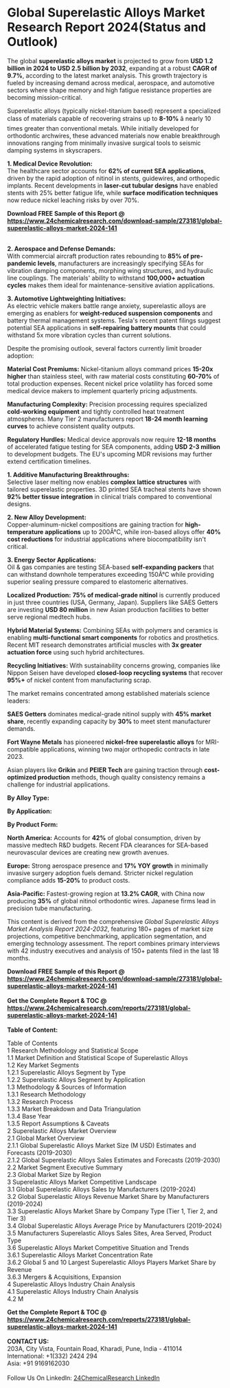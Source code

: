 <h1>Global Superelastic Alloys Market Research Report 2024(Status and Outlook)</h1><p>The global <strong>superelastic alloys market</strong> is projected to grow from <strong>USD 1.2 billion in 2024 to USD 2.5 billion by 2032</strong>, expanding at a robust <strong>CAGR of 9.7%</strong>, according to the latest market analysis. This growth trajectory is fueled by increasing demand across medical, aerospace, and automotive sectors where shape memory and high fatigue resistance properties are becoming mission-critical.</p><p>Superelastic alloys (typically nickel-titanium based) represent a specialized class of materials capable of recovering strains up to <strong>8-10%</strong> â nearly 10 times greater than conventional metals. While initially developed for orthodontic archwires, these advanced materials now enable breakthrough innovations ranging from minimally invasive surgical tools to seismic damping systems in skyscrapers.</p><p><strong>1. Medical Device Revolution:</strong><br>
The healthcare sector accounts for <strong>62% of current SEA applications</strong>, driven by the rapid adoption of nitinol in stents, guidewires, and orthopedic implants. Recent developments in <strong>laser-cut tubular designs</strong> have enabled stents with 25% better fatigue life, while <strong>surface modification techniques</strong> now reduce nickel leaching risks by over 70%.</p><div><b>Download FREE Sample of this Report @ 
            <a href="https://www.24chemicalresearch.com/download-sample/273181/global-superelastic-alloys-market-2024-141">
            https://www.24chemicalresearch.com/download-sample/273181/global-superelastic-alloys-market-2024-141</a></b></div><br><p><strong>2. Aerospace and Defense Demands:</strong><br>
With commercial aircraft production rates rebounding to <strong>85% of pre-pandemic levels</strong>, manufacturers are increasingly specifying SEAs for vibration damping components, morphing wing structures, and hydraulic line couplings. The materials' ability to withstand <strong>100,000+ actuation cycles</strong> makes them ideal for maintenance-sensitive aviation applications.</p><p><strong>3. Automotive Lightweighting Initiatives:</strong><br>
As electric vehicle makers battle range anxiety, superelastic alloys are emerging as enablers for <strong>weight-reduced suspension components</strong> and battery thermal management systems. Tesla's recent patent filings suggest potential SEA applications in <strong>self-repairing battery mounts</strong> that could withstand 5x more vibration cycles than current solutions.</p><p>Despite the promising outlook, several factors currently limit broader adoption:</p><p><strong>Material Cost Premiums:</strong> Nickel-titanium alloys command prices <strong>15-20x higher</strong> than stainless steel, with raw material costs constituting <strong>60-70%</strong> of total production expenses. Recent nickel price volatility has forced some medical device makers to implement quarterly pricing adjustments.</p><p><strong>Manufacturing Complexity:</strong> Precision processing requires specialized <strong>cold-working equipment</strong> and tightly controlled heat treatment atmospheres. Many Tier 2 manufacturers report <strong>18-24 month learning curves</strong> to achieve consistent quality outputs.</p><p><strong>Regulatory Hurdles:</strong> Medical device approvals now require <strong>12-18 months</strong> of accelerated fatigue testing for SEA components, adding <strong>USD 2-3 million</strong> to development budgets. The EU's upcoming MDR revisions may further extend certification timelines.</p><p><strong>1. Additive Manufacturing Breakthroughs:</strong><br>
Selective laser melting now enables <strong>complex lattice structures</strong> with tailored superelastic properties. 3D printed SEA tracheal stents have shown <strong>92% better tissue integration</strong> in clinical trials compared to conventional designs.</p><p><strong>2. New Alloy Development:</strong><br>
Copper-aluminum-nickel compositions are gaining traction for <strong>high-temperature applications</strong> up to 200Â°C, while iron-based alloys offer <strong>40% cost reductions</strong> for industrial applications where biocompatibility isn't critical.</p><p><strong>3. Energy Sector Applications:</strong><br>
Oil &amp; gas companies are testing SEA-based <strong>self-expanding packers</strong> that can withstand downhole temperatures exceeding 150Â°C while providing superior sealing pressure compared to elastomeric alternatives.</p><p><strong>Localized Production:</strong> <strong>75% of medical-grade nitinol</strong> is currently produced in just three countries (USA, Germany, Japan). Suppliers like SAES Getters are investing <strong>USD 80 million</strong> in new Asian production facilities to better serve regional medtech hubs.</p><p><strong>Hybrid Material Systems:</strong> Combining SEAs with polymers and ceramics is enabling <strong>multi-functional smart components</strong> for robotics and prosthetics. Recent MIT research demonstrates artificial muscles with <strong>3x greater actuation force</strong> using such hybrid architectures.</p><p><strong>Recycling Initiatives:</strong> With sustainability concerns growing, companies like Nippon Seisen have developed <strong>closed-loop recycling systems</strong> that recover <strong>95%+</strong> of nickel content from manufacturing scrap.</p><p>The market remains concentrated among established materials science leaders:</p><p><strong>SAES Getters</strong> dominates medical-grade nitinol supply with <strong>45% market share</strong>, recently expanding capacity by <strong>30%</strong> to meet stent manufacturer demands.</p><p><strong>Fort Wayne Metals</strong> has pioneered <strong>nickel-free superelastic alloys</strong> for MRI-compatible applications, winning two major orthopedic contracts in late 2023.</p><p>Asian players like <strong>Grikin</strong> and <strong>PEIER Tech</strong> are gaining traction through <strong>cost-optimized production</strong> methods, though quality consistency remains a challenge for industrial applications.</p><p><strong>By Alloy Type:</strong></p><p><strong>By Application:</strong></p><p><strong>By Product Form:</strong></p><p><strong>North America:</strong> Accounts for <strong>42%</strong> of global consumption, driven by massive medtech R&amp;D budgets. Recent FDA clearances for SEA-based neurovascular devices are creating new growth avenues.</p><p><strong>Europe:</strong> Strong aerospace presence and <strong>17% YOY growth</strong> in minimally invasive surgery adoption fuels demand. Stricter nickel regulation compliance adds <strong>15-20%</strong> to product costs.</p><p><strong>Asia-Pacific:</strong> Fastest-growing region at <strong>13.2% CAGR</strong>, with China now producing <strong>35%</strong> of global nitinol orthodontic wires. Japanese firms lead in precision tube manufacturing.</p><p>This content is derived from the comprehensive <em>Global Superelastic Alloys Market Analysis Report 2024-2032</em>, featuring 180+ pages of market size projections, competitive benchmarking, application segmentation, and emerging technology assessment. The report combines primary interviews with 42 industry executives and analysis of 150+ patents filed in the last 18 months.</p><div><b>Download FREE Sample of this Report @ 
            <a href="https://www.24chemicalresearch.com/download-sample/273181/global-superelastic-alloys-market-2024-141">
            https://www.24chemicalresearch.com/download-sample/273181/global-superelastic-alloys-market-2024-141</a></b></div><br><div><b>Get the Complete Report & TOC @ 
            <a href="https://www.24chemicalresearch.com/reports/273181/global-superelastic-alloys-market-2024-141">
            https://www.24chemicalresearch.com/reports/273181/global-superelastic-alloys-market-2024-141</a></b></div><br>
            <b>Table of Content:</b><p>Table of Contents<br />
1 Research Methodology and Statistical Scope<br />
1.1 Market Definition and Statistical Scope of Superelastic Alloys<br />
1.2 Key Market Segments<br />
1.2.1 Superelastic Alloys Segment by Type<br />
1.2.2 Superelastic Alloys Segment by Application<br />
1.3 Methodology & Sources of Information<br />
1.3.1 Research Methodology<br />
1.3.2 Research Process<br />
1.3.3 Market Breakdown and Data Triangulation<br />
1.3.4 Base Year<br />
1.3.5 Report Assumptions & Caveats<br />
2 Superelastic Alloys Market Overview<br />
2.1 Global Market Overview<br />
2.1.1 Global Superelastic Alloys Market Size (M USD) Estimates and Forecasts (2019-2030)<br />
2.1.2 Global Superelastic Alloys Sales Estimates and Forecasts (2019-2030)<br />
2.2 Market Segment Executive Summary<br />
2.3 Global Market Size by Region<br />
3 Superelastic Alloys Market Competitive Landscape<br />
3.1 Global Superelastic Alloys Sales by Manufacturers (2019-2024)<br />
3.2 Global Superelastic Alloys Revenue Market Share by Manufacturers (2019-2024)<br />
3.3 Superelastic Alloys Market Share by Company Type (Tier 1, Tier 2, and Tier 3)<br />
3.4 Global Superelastic Alloys Average Price by Manufacturers (2019-2024)<br />
3.5 Manufacturers Superelastic Alloys Sales Sites, Area Served, Product Type<br />
3.6 Superelastic Alloys Market Competitive Situation and Trends<br />
3.6.1 Superelastic Alloys Market Concentration Rate<br />
3.6.2 Global 5 and 10 Largest Superelastic Alloys Players Market Share by Revenue<br />
3.6.3 Mergers & Acquisitions, Expansion<br />
4 Superelastic Alloys Industry Chain Analysis<br />
4.1 Superelastic Alloys Industry Chain Analysis<br />
4.2 M</p><div><b>Get the Complete Report & TOC @ 
            <a href="https://www.24chemicalresearch.com/reports/273181/global-superelastic-alloys-market-2024-141">
            https://www.24chemicalresearch.com/reports/273181/global-superelastic-alloys-market-2024-141</a></b></div><br><b>CONTACT US:</b><br>
            203A, City Vista, Fountain Road, Kharadi, Pune, India - 411014<br>
            International: +1(332) 2424 294<br>
            Asia: +91 9169162030 <br><br>
            Follow Us On LinkedIn: <a href="https://www.linkedin.com/company/24chemicalresearch/">24ChemicalResearch LinkedIn</a>